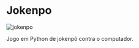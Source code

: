 # Jokenpo
![jokenpo](https://user-images.githubusercontent.com/121234114/217849054-e9957173-179c-4367-89a8-f5950e1f403e.png)

Jogo em Python de jokenpô contra o computador.
